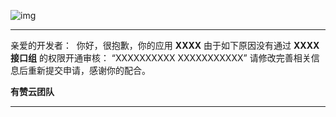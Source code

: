 ![img](https://img.yzcdn.cn/youzanyun/logo/logo.png)

---

亲爱的开发者：
​      你好，很抱歉，你的应用 **XXXX** 由于如下原因没有通过 **XXXX接口组** 的权限开通审核：
“XXXXXXXXXX
XXXXXXXXXXX”
请修改完善相关信息后重新提交申请，感谢你的配合。


**有赞云团队**

---